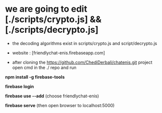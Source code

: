 # we are going to edit [./scripts/crypto.js] && [./scripts/decrypto.js] 

* the decoding algorithms exist in scripts/crypto.js and script/decrypto.js

* website : [friendlychat-enis.firebaseapp.com]

* after cloning the  https://github.com/ChediDerbali/chatenis.git project open cmd in the ./ repo and run

**npm install -g firebase-tools**

**firebase login**

**firebase use --add** (choose friendlychat-enis)

**firebase serve** (then open browser to localhost:5000)




